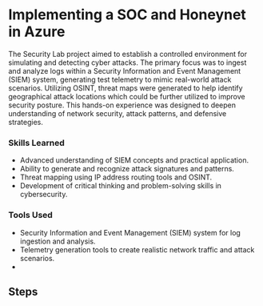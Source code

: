 # Implementing a SOC and Honeynet in Azure

The Security Lab project aimed to establish a controlled environment for simulating and detecting cyber attacks. The primary focus was to ingest and analyze logs within a Security Information and Event Management (SIEM) system, generating test telemetry to mimic real-world attack scenarios. Utilizing OSINT, threat maps were generated to help identify geographical attack locations which could be further utilized to improve security posture. This hands-on experience was designed to deepen understanding of network security, attack patterns, and defensive strategies.

### Skills Learned

- Advanced understanding of SIEM concepts and practical application.
- Ability to generate and recognize attack signatures and patterns.
- Threat mapping using IP address routing tools and OSINT.
- Development of critical thinking and problem-solving skills in cybersecurity.

### Tools Used

- Security Information and Event Management (SIEM) system for log ingestion and analysis.
- Telemetry generation tools to create realistic network traffic and attack scenarios.
- 

## Steps
